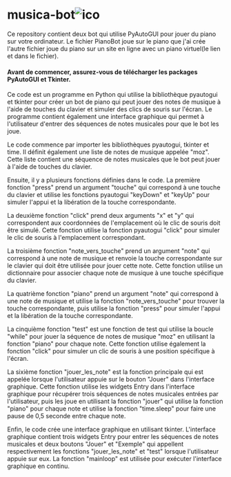 # musica-bot![ico](https://user-images.githubusercontent.com/97172783/213868140-600839da-a1b0-4c43-90a5-c9d7130ad417.png)

Ce repository contient deux  bot qui utilise PyAutoGUI pour jouer du piano sur votre ordinateur.
Le fichier PianoBot joue sur le piano que j'ai crée l'autre fichier joue du piano sur un site en ligne avec un piano virtuel(le lien et dans le fichier).

#### Avant de commencer, assurez-vous de télécharger les packages PyAutoGUI et Tkinter.


Ce code est un programme en Python qui utilise la bibliothèque pyautogui et tkinter pour créer un bot de piano qui peut jouer des notes de musique à l'aide de touches du clavier et simuler des clics de souris sur l'écran. Le programme contient également une interface graphique qui permet à l'utilisateur d'entrer des séquences de notes musicales pour que le bot les joue.

Le code commence par importer les bibliothèques pyautogui, tkinter et time. Il définit également une liste de notes de musique appelée "moz". Cette liste contient une séquence de notes musicales que le bot peut jouer à l'aide de touches du clavier.

Ensuite, il y a plusieurs fonctions définies dans le code. La première fonction "press" prend un argument "touche" qui correspond à une touche du clavier et utilise les fonctions pyautogui "keyDown" et "keyUp" pour simuler l'appui et la libération de la touche correspondante.

La deuxième fonction "click" prend deux arguments "x" et "y" qui correspondent aux coordonnées de l'emplacement où le clic de souris doit être simulé. Cette fonction utilise la fonction pyautogui "click" pour simuler le clic de souris à l'emplacement correspondant.

La troisième fonction "note_vers_touche" prend un argument "note" qui correspond à une note de musique et renvoie la touche correspondante sur le clavier qui doit être utilisée pour jouer cette note. Cette fonction utilise un dictionnaire pour associer chaque note de musique à une touche spécifique du clavier.

La quatrième fonction "piano" prend un argument "note" qui correspond à une note de musique et utilise la fonction "note_vers_touche" pour trouver la touche correspondante, puis utilise la fonction "press" pour simuler l'appui et la libération de la touche correspondante.

La cinquième fonction "test" est une fonction de test qui utilise la boucle "while" pour jouer la séquence de notes de musique "moz" en utilisant la fonction "piano" pour chaque note. Cette fonction utilise également la fonction "click" pour simuler un clic de souris à une position spécifique à l'écran.

La sixième fonction "jouer_les_note" est la fonction principale qui est appelée lorsque l'utilisateur appuie sur le bouton "Jouer" dans l'interface graphique. Cette fonction utilise les widgets Entry dans l'interface graphique pour récupérer trois séquences de notes musicales entrées par l'utilisateur, puis les joue en utilisant la fonction "jouer" qui utilise la fonction "piano" pour chaque note et utilise la fonction "time.sleep" pour faire une pause de 0,5 seconde entre chaque note.

Enfin, le code crée une interface graphique en utilisant tkinter. L'interface graphique contient trois widgets Entry pour entrer les séquences de notes musicales et deux boutons "Jouer" et "Exemple" qui appellent respectivement les fonctions "jouer_les_note" et "test" lorsque l'utilisateur appuie sur eux. La fonction "mainloop" est utilisée pour exécuter l'interface graphique en continu.
